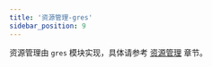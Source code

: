 ```yaml
---
title: '资源管理-gres'
sidebar_position: 9
---
```


资源管理由 `gres` 模块实现，具体请参考 [资源管理](output/goframe-v2.1-md/核心组件-重点/资源管理) 章节。